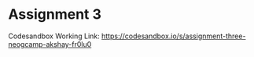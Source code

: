 # Assignment 3


Codesandbox Working Link: https://codesandbox.io/s/assignment-three-neogcamp-akshay-fr0lu0
